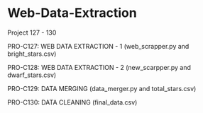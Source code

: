 # Web-Data-Extraction
Project 127 - 130

PRO-C127: WEB DATA EXTRACTION - 1 (web_scrapper.py and bright_stars.csv)

PRO-C128: WEB DATA EXTRACTION - 2 (new_scarpper.py and dwarf_stars.csv)

PRO-C129: DATA MERGING (data_merger.py and total_stars.csv)

PRO-C130: DATA CLEANING (final_data.csv)
